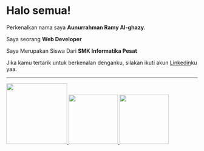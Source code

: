# Halo semua! 

Perkenalkan nama saya **Aunurrahman Ramy Al-ghazy**.<br>

Saya seorang **Web Developer** <br>

Saya Merupakan Siswa Dari **SMK Informatika Pesat**<br>

Jika kamu tertarik untuk berkenalan denganku, silakan ikuti akun [Linkedin](www.linkedin.com/in/aunurrahman-ramy-al-ghazy-215b7628b)ku yaa.<hr>

<p align="left"> <a href="https://github.com/RyoAkihito"> 
<img height="160em" src="https://github-readme-stats-eight-theta.vercel.app/api?username=penuliscode&show_icons=true&theme=algolia&include_all_commits=true&count_private=true"/>  
  <img height="130em" src="https://github-readme-stats.vercel.app/api/top-langs/?username=RyoAkihito&layout=compact&theme=algolia"/> 
  <img height="130em" src="https://github-readme-streak-stats.herokuapp.com/?user=RyoAkihito&theme=algolia"/> 
</a> </p>
